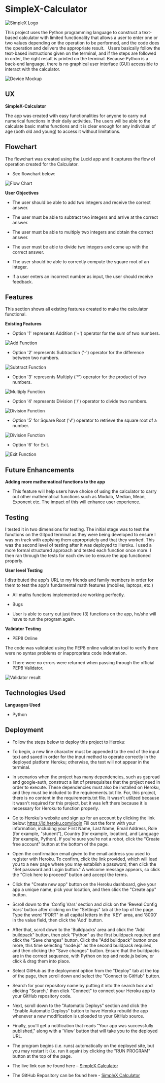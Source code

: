 # SimpleX-Calculator

![SimpleX Logo](https://github.com/RH-devs/SimpleX-Calcuator/blob/main/assets/images/Simplex-logo.PNG)

This project uses the Python programming language to construct a text-based calculator with limited functionality that allows a user to enter one or two values depending on the operation to be performed, and the code does the operation and delivers the appropriate result.   Users basically follow the text-based instructions given on the terminal, and if the steps are followed in order, the right result is printed on the terminal. Because Python is a back-end language, there is no graphical user interface (GUI) accessible to interact with the calculator. 

![Device Mockup](https://github.com/RH-devs/SimpleX-Calcuator/blob/main/assets/images/simplex-mockup-images.png)

## UX

__SimpleX-Calculator__

The app was created with easy functionalities for anyone to carry out numerical functions in their daily activities. The users will be able to the calculate basic maths functions and it is clear enough for any individual of age (both old and young) to access it without limitations.

## Flowchart
The flowchart was created using the Lucid app and it captures the flow of operation created for the Calculator.
 
 * See flowchart below:

 ![Flow Chart](https://github.com/RH-devs/SimpleX-Calcuator/blob/main/assets/images/SIMPLEX-FLOWCHART.PNG)

**User Objectives** 

  *   The user should be able to add two integers and receive the correct answer.

  *   The user must be able to subtract two integers and arrive at the correct answer.

  *   The user must be able to multiply two integers and obtain the correct answer.

  *   The user must be able to divide two integers and come up with the correct answer.

  *   The user should be able to correctly compute the square root of an integer.

  *   If a user enters an incorrect number as input, the user should receive feedback.

## Features
 This section shows all existing features created to make the calculator functional.

__Existing Features__
* Option '1' represents Addition ('+') operator for the sum of two numbers.

![Add Function](https://github.com/RH-devs/SimpleX-Calcuator/blob/main/assets/images/Addition-function.PNG)

* Option '2' represents Subtraction ('-') operator for the difference between two numbers.

![Subtract Function](https://github.com/RH-devs/SimpleX-Calcuator/blob/main/assets/images/Subtract-function.PNG)

* Option '3' represents Multiply ('*') operator for the product of two numbers.

![Multiply Function](https://github.com/RH-devs/SimpleX-Calcuator/blob/main/assets/images/multiply-function.PNG)

* Option '4' represents Division ('/') operator to divide two numbers.

![Division Function](https://github.com/RH-devs/SimpleX-Calcuator/blob/main/assets/images/division-function.PNG)

* Option '5' for Square Root ('√') operator to retrieve the square root of a number.

![Division Function](https://github.com/RH-devs/SimpleX-Calcuator/blob/main/assets/images/squareroot-function.PNG)

* Option '6' for Exit.

![Exit Function](https://github.com/RH-devs/SimpleX-Calcuator/blob/main/assets/images/exit-function.PNG)

## Future Enhancements

__Adding more mathematical functions to the app__

* This feature will help users have choice of using the calculator to carry out other mathematical functions such as Modulo, Median, Mean, Exponent etc.  The impact of this will enhance user experience.

## Testing

I tested it in two dimensions for testing. The initial stage was to test the functions on the Gitpod terminal as they were being developed to ensure I was on track with applying them appropriately and that they worked.
This was the second level of testing after it was deployed to Heroku. I used a more formal structured approach and tested each function once more. I then ran through the tests for each device to ensure the app functioned properly.

__User level Testing__

I distributed the app's URL to my friends and family members in order for them to test the app's fundamental math features (mobiles, laptops, etc.)

* All maths functions implemented are working perfectly.

*	Bugs

  * User is able to carry out just three (3) functions on the app, he/she will have to run the program again.

__Validator Testing__
* PEP8 Online

The code was validated using the PEP8 online validation tool to verify there were no syntax problems or inappropriate code indentation.

   * There were no errors were returned when passing through the official PEP8 Validator.

![Validator result](https://github.com/RH-devs/SimpleX-Calcuator/blob/main/assets/images/PEP8-VALIDATION.PNG)


## Technologies Used

__Languages Used__

* Python

## Deployment

* Follow the steps below to deploy this project to Heroku:

 * To begin, a new line character must be appended to the end of the input text and saved in order for the input method to   operate correctly in the deployed platform Heroku; otherwise, the text will not appear in the terminal.

 * In scenarios when the project has many dependencies, such as gspread and google-auth, construct a list of prerequisites that the project need in order to execute. These dependencies must also be installed on Heroku, and they must be included to the requirements.txt file. For, this project, there is no content in the requirements.txt file. It wasn't utilized because it wasn't required for this project, but it was left there because it is necessary for Heroku to function properly.

 * Go to Heroku's website and sign up for an account by clicking the link below: https://id.heroku.com/login Fill out the form with your information, including your First Name, Last Name, Email Address, Role (for example, "student"), Country (for example, location), and Language (for example, Python). If you're sure you're not a robot, click the "Create free account" button at the bottom of the page.

 * Open the confirmation email given to the email address you used to register with Heroku. To confirm, click the link provided, which will lead you to a new page where you may establish a password, then click the "Set password and Login button." A welcome message appears, so click the "Click here to proceed" button and accept the terms.

 * Click the "Create new app" button on the Heroku dashboard, give your app a unique name, pick your location, and then click the "Create app" button.
 
 * Scroll down to the 'Config Vars' section and click on the 'Reveal Config Vars' button after clicking on the "Settings" tab at the top of the page. Type the word "PORT" in all capital letters in the 'KEY' area, and '8000' in the value field, then click the 'Add' button.

 * After that, scroll down to the 'Buildpacks' area and click the "Add buildpack" button, then pick "Python" as the first buildpack required and click the "Save changes" button. Click the "Add buildpack" button once more, this time selecting "node.js" as the second buildpack required, and then clicking the "Save changes" button. Ensure that the buildpacks are in the correct sequence, with Python on top and node.js below, or click & drag them into place.

 * Select GitHub as the deployment option from the "Deploy" tab at the top of the page, then scroll down and select the "Connect to GitHub" button.

 * Search for your repository name by putting it into the search box and clicking "Search," then click "Connect" to connect your Heroku app to your GitHub repository code.

 * Next, scroll down to the "Automatic Deploys" section and click the "Enable Automatic Deploys" button to have Heroku rebuild the app whenever a new modification is uploaded to your GitHub source.

* Finally, you'll get a notification that reads "Your app was successfully published," along with a 'View' button that will take you to the deployed URL.

* The program begins (i.e. runs) automatically on the deployed site, but you may restart it (i.e. run it again) by clicking the "RUN PROGRAM" button at the top of the page.

* The live link can be found here – [SimpleX Calculator](https://simplex-calculator.herokuapp.com/)
* The GitHub Repository can be found here - [SimpleX Calculator](https://github.com/RH-devs/SimpleX-Calculator)
